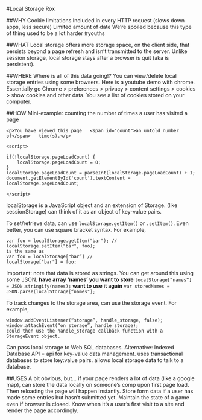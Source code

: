 #Local Storage Rox

##WHY
Cookie limitations
Included in every HTTP request (slows down apps, less secure)
Limited amount of date
We’re spoiled because this type of thing used to be a lot harder #youths

##WHAT
Local storage offers more storage space, on the client side, that persists beyond a page refresh and isn’t transmitted to the server.
Unlike session storage, local storage stays after a browser is quit (aka is persistent).

##WHERE
Where is all of this data going!?
You can view/delete local storage entries using some browsers. Here is a youtube demo with chrome. Essentially go Chrome > preferences > privacy > content settings > cookies > show cookies and other data. You see a list of cookies stored on your computer.  

##HOW
Mini-example: counting the number of times a user has visited a page

`<p>You have viewed this page   <span id="count">an untold number of</span>   time(s).</p>`

`<script>`

```
if(!localStorage.pageLoadCount) {
	localStorage.pageLoadCount = 0;
}
localStorage.pageLoadCount = parseInt(localStorage.pageLoadCount) + 1;                document.getElementById('count').textContent = localStorage.pageLoadCount;
```
`</script>`

localStorage is a JavaScript object and an extension of Storage. (like sessionStorage)
can think of it as an object of key-value pairs.

To set/retrieve data, can use `localStorage.getItem()` or `.setItem()`. 
Even better, you can use square bracket syntax. For example,

```
var foo = localStorage.getItem("bar"); //
localStorage.setItem("bar", foo);
is the same as
var foo = localStorage["bar”] //
localStorage["bar"] = foo;
```

Important: note that data is stored as strings. You can get around this using some JSON.
**have array ‘names’ you want to store**
`localStorage[“names”] = JSON.stringify(names);`
**want to use it again**
`var storedNames = JSON.parse(localStorage[“names"];`

To track changes to the storage area, can use the storage event.
For example,

```
window.addEventListener(“storage”, handle_storage, false);
window.attachEvent(“on storage”, handle_storage);
could then use the handle_storage callback function with a StorageEvent object.
```

Can pass local storage to Web SQL databases.
Alternative: Indexed Database API = api for key-value data management. uses transactional databases to store key:value pairs. allows local storage data to talk to a database.

##USES
A bit obvious, but...
     if your page renders a lot of data (like a google map), can store the data locally on someone’s comp upon first page load. Then reloading the page will happen instantly.
     Store form data if a user has made some entries but hasn’t submitted yet.
     Maintain the state of a game even if browser is closed.
     Know when it’s a user’s first visit to a site and render the page accordingly. 

